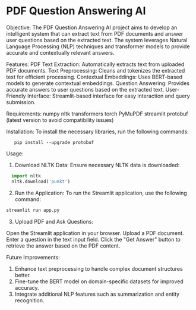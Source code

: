 # PDF Question Answering AI
Objective:
The PDF Question Answering AI project aims to develop an intelligent system that can extract text from PDF documents and answer user questions based on the extracted text. The system leverages Natural Language Processing (NLP) techniques and transformer models to provide accurate and contextually relevant answers.

Features:
PDF Text Extraction: Automatically extracts text from uploaded PDF documents.
Text Preprocessing: Cleans and tokenizes the extracted text for efficient processing.
Contextual Embeddings: Uses BERT-based models to generate contextual embeddings.
Question Answering: Provides accurate answers to user questions based on the extracted text.
User-Friendly Interface: Streamlit-based interface for easy interaction and query submission.

Requirements:
numpy
nltk
transformers
torch
PyMuPDF
streamlit
protobuf (latest version to avoid compatibility issues)

Installation:
To install the necessary libraries, run the following commands:
```pip install numpy nltk transformers torch PyMuPDF streamlit
   pip install --upgrade protobuf
```
Usage:
1. Download NLTK Data:
Ensure necessary NLTK data is downloaded:

```python
  import nltk
  nltk.download('punkt')
```
2. Run the Application:
To run the Streamlit application, use the following command:
```python
streamlit run app.py
```
3. Upload PDF and Ask Questions:

Open the Streamlit application in your browser.
Upload a PDF document.
Enter a question in the text input field.
Click the "Get Answer" button to retrieve the answer based on the PDF content.

Future Improvements:
1. Enhance text preprocessing to handle complex document structures better.
2. Fine-tune the BERT model on domain-specific datasets for improved accuracy.
3. Integrate additional NLP features such as summarization and entity recognition.
